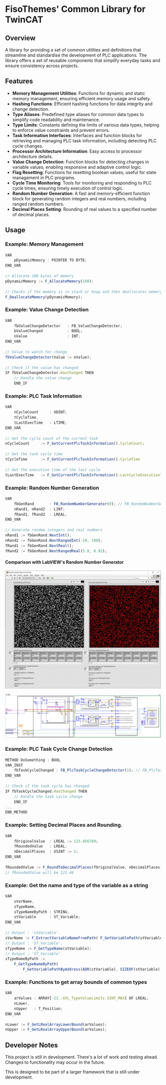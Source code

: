 # FisoThemes' Common Library for TwinCAT

## Overview

A library for providing a set of common utilities and definitions that streamline and standardise the development of PLC applications. The library offers a set of reusable components that simplify everyday tasks and ensure consistency across projects.

## Features

- **Memory Management Utilities**: Functions for dynamic and static memory management, ensuring efficient memory usage and safety.
- **Hashing Functions**: Efficient hashing functions for data integrity and change detection.
- **Type Aliases**: Predefined type aliases for common data types to simplify code readability and maintenance.
- **Type Limits**: Constants defining the limits of various data types, helping to enforce value constraints and prevent errors.
- **Task Information Interfaces**: Interfaces and function blocks for retrieving and managing PLC task information, including detecting PLC cycle changes.
- **Processor Architecture Information**: Easy access to processor architecture details.
- **Value Change Detection**: Function blocks for detecting changes in variable values, enabling responsive and adaptive control logic.
- **Flag Resetting**: Functions for resetting boolean values, useful for state management in PLC programs.
- **Cycle Time Monitoring**: Tools for monitoring and responding to PLC cycle times, ensuring timely execution of control logic.
- **Random Number Generation**: A fast and memory-efficient function block for generating random integers and real numbers, including ranged random numbers.
- **Decimal Places Setting**: Rounding of real values to a specified number of decimal places.


## Usage

### Example: Memory Management

```js
VAR
    pDynamicMemory : POINTER TO BYTE;
END_VAR

// Allocate 100 bytes of memory
pDynamicMemory := F_AllocateMemory(100);

// Checks if the memory is in stack or heap and then deallocates memory
F_DeallocateMemory(pDynamicMemory);
```

### Example: Value Change Detection

```js
VAR
    fbValueChangeDetector   : FB_ValueChangeDetector;
    bValueChanged           : BOOL;
    nValue                  : INT;
END_VAR

// Value to watch for change
fbValueChangeDetector(Value := nValue);

// Check if the value has changed
IF fbValueChangeDetector.HasChanged THEN
    // Handle the value change
    END_IF
```

### Example: PLC Task Information

```js
VAR
    nCycleCount     : UDINT;
    tCycleTime,
    tLastExecTime   : LTIME;
END_VAR

// Get the cycle count of the current task
nCycleCount     := F_GetCurrentPlcTaskInformation().CycleCount;

// Get the task cycle time
tCycleTime      := F_GetCurrentPlcTaskInformation().CycleTime

// Get the execution time of the last cycle
tLastExecTime   := F_GetCurrentPlcTaskInformation().LastCycleExecutionTime;
```

### Example: Random Number Generation
```js
VAR
    fbGenRand       : FB_RandomNumberGenerator(0); // FB_RandomNumberGenerator(<seed>)
    nRand1, nRand2  : LINT;
    fRand1, fRand2  : LREAL;
END_VAR

// Generate random integers and real numbers
nRand1 := fbGenRand.NextInt();
nRand2 := fbGenRand.NextRangedInt(-10, 100);
fRand1 := fbGenRand.NextReal();
fRand2 := fbGenRand.NextRangedReal(5.8, 8.92);
```
#### Comparison with LabVIEW's Random Number Generator

![](./assets/imgs/labview-vs-fscommon-rand-gen-fp.jpg)

![](./assets/imgs/labview-vs-fscommon-rand-gen-bd.png)

### Example: PLC Task Cycle Change Detection

```js
METHOD DoSomething : BOOL
VAR_INST
    fbTaskCycleChanged : FB_PlcTaskCycleChangeDetector(1); // FB_PlcTaskCycleChangeDetector(<Task Index>)
END_VAR

// Check if the task cycle has changed
IF fbTaskCycleChanged.HasChanged THEN
    // Handle the task cycle change
    END_IF
...
END_METHOD
```

### Example: Setting Decimal Places and Rounding.

```js
VAR
    fOriginalValue  : LREAL := 123.456789;
    fRoundedValue   : LREAL;
    nDecimalPlaces  : USINT := 2;
END_VAR

fRoundedValue := F_RoundToDecimalPlaces(fOriginalValue, nDecimalPlaces);
// fRoundedValue will be 123.46
```

### Example: Get the name and type of the variable as a string
```js
VAR
    sVarName,
    sTypeName,
    sTypeNameByPath : STRING;
    stVariable      : ST_Variable;
END_VAR

// Output : 'stVariable'.
sVarName := F_ExtractVariableNameFromPath( F_GetVariablePath(stVariable) );
// Output : 'ST_Variable'.
sTypeName := F_GetTypeName(stVariable);
// Output : 'ST_Variable'.
sTypeNameByPath := 
    F_GetTypeNameByPath(
        F_GetVariablePathByAddress(ADR(stVariable), SIZEOF(stVariable)) );
```

### Example: Functions to get array bounds of common types
```js
VAR
    arValues : ARRAY[-22..GVL_TypeValueLimits.SINT_MAX] OF LREAL;
    nLower,
    nUpper   : T_Position;
END_VAR

nLower := F_GetLRealArrayLowerBound(arValues);
nUpper := F_GetLRealArrayUpperBound(arValues);
```

## Developer Notes
This project is still in development. There's a lot of work and testing ahead. Changes to functionality may occur in the future.

This is designed to be part of a larger framework that is still under development.

